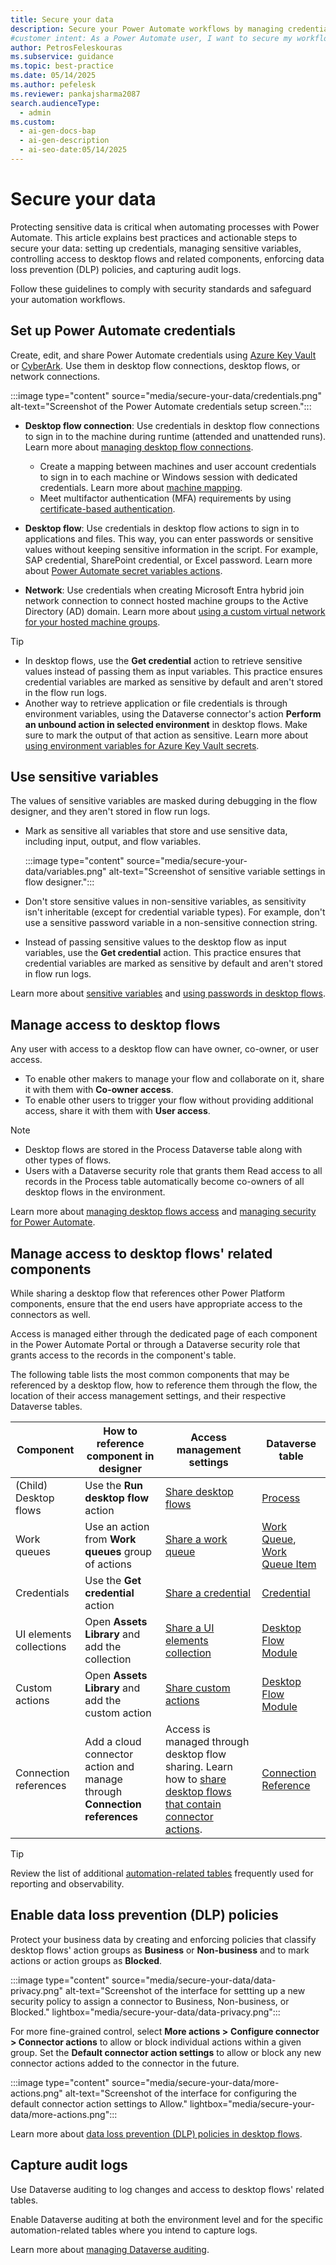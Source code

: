 ```yaml
---
title: Secure your data
description: Secure your Power Automate workflows by managing credentials, sensitive variables, and access to desktop flows.
#customer intent: As a Power Automate user, I want to secure my workflows so that I can protect sensitive data and ensure compliance with security standards.  
author: PetrosFeleskouras
ms.subservice: guidance
ms.topic: best-practice
ms.date: 05/14/2025
ms.author: pefelesk
ms.reviewer: pankajsharma2087
search.audienceType:
  - admin
ms.custom:
  - ai-gen-docs-bap
  - ai-gen-description
  - ai-seo-date:05/14/2025
---
```


# Secure your data

Protecting sensitive data is critical when automating processes with Power Automate. This article explains best practices and actionable steps to secure your data: setting up credentials, managing sensitive variables, controlling access to desktop flows and related components, enforcing data loss prevention (DLP) policies, and capturing audit logs. 

Follow these guidelines to comply with security standards and safeguard your automation workflows.

## Set up Power Automate credentials

Create, edit, and share Power Automate credentials using [Azure Key Vault](../../desktop-flows/create-AzureKeyVault-credential.md) or [CyberArk](../../desktop-flows/create-cyberark-credential.md). Use them in desktop flow connections, desktop flows, or network connections.

:::image type="content" source="media/secure-your-data/credentials.png" alt-text="Screenshot of the Power Automate credentials setup screen.":::

- **Desktop flow connection**: Use credentials in desktop flow connections to sign in to the machine during runtime (attended and unattended runs). Learn more about [managing desktop flow connections](../../desktop-flows/desktop-flow-connections.md).

  - Create a mapping between machines and user account credentials to sign in to each machine or Windows session with dedicated credentials. Learn more about [machine mapping](../../desktop-flows/create-machine-mapping.md).
  - Meet multifactor authentication (MFA) requirements by using [certificate-based authentication](../../desktop-flows/configure-certificate-based-auth.md).

- **Desktop flow**: Use credentials in desktop flow actions to sign in to applications and files. This way, you can enter passwords or sensitive values without keeping sensitive information in the script. For example, SAP credential, SharePoint credential, or Excel password. Learn more about [Power Automate secret variables actions](../../desktop-flows/actions-reference/powerautomatesecretvariables.md).

- **Network**: Use credentials when creating Microsoft Entra hybrid join network connection to connect hosted machine groups to the Active Directory (AD) domain. Learn more about [using a custom virtual network for your hosted machine groups](../../desktop-flows/hosted-machine-groups.md#use-a-custom-virtual-network-for-your-hosted-machine-groups).

> [!TIP]
> - In desktop flows, use the **Get credential** action to retrieve sensitive values instead of passing them as input variables. This practice ensures credential variables are marked as sensitive by default and aren't stored in the flow run logs.
> - Another way to retrieve application or file credentials is through environment variables, using the Dataverse connector's action **Perform an unbound action in selected environment** in desktop flows. Make sure to mark the output of that action as sensitive. Learn more about [using environment variables for Azure Key Vault secrets](/power-apps/maker/data-platform/environmentvariables-azure-key-vault-secrets).

## Use sensitive variables

The values of sensitive variables are masked during debugging in the flow designer, and they aren't stored in flow run logs.

- Mark as sensitive all variables that store and use sensitive data, including input, output, and flow variables.

    :::image type="content" source="media/secure-your-data/variables.png" alt-text="Screenshot of sensitive variable settings in flow designer.":::

- Don't store sensitive values in non-sensitive variables, as sensitivity isn't inheritable (except for credential variable types). For example, don't use a sensitive password variable in a non-sensitive connection string.

- Instead of passing sensitive values to the desktop flow as input variables, use the **Get credential** action. This practice ensures that credential variables are marked as sensitive by default and aren't stored in flow run logs.

Learn more about [sensitive variables](../../desktop-flows/manage-variables#sensitive-variables.md) and [using passwords in desktop flows](../../desktop-flows/how-to/use-passwords.md).

## Manage access to desktop flows

Any user with access to a desktop flow can have owner, co-owner, or user access.

- To enable other makers to manage your flow and collaborate on it, share it with them with **Co-owner access**.
- To enable other users to trigger your flow without providing additional access, share it with them with **User access**.

> [!NOTE]
> - Desktop flows are stored in the Process Dataverse table along with other types of flows.
> - Users with a Dataverse security role that grants them Read access to all records in the Process table automatically become co-owners of all desktop flows in the environment.

Learn more about [managing desktop flows access](../../desktop-flows/manage.md#manage-desktop-flows-access) and [managing security for Power Automate](../../desktop-flows/desktop-flows-security.md). 

## Manage access to desktop flows' related components

While sharing a desktop flow that references other Power Platform components, ensure that the end users have appropriate access to the connectors as well.

Access is managed either through the dedicated page of each component in the Power Automate Portal or through a Dataverse security role that grants access to the records in the component's table.

The following table lists the most common components that may be referenced by a desktop flow, how to reference them through the flow, the location of their access management settings, and their respective Dataverse tables.

| **Component**           | **How to reference component in  designer**                                       | **Access management settings**                                                                                                                                                                                                        | **Dataverse table**                                                                                                                                                                                                           |
|--------------------------|----------------------------------------------------------------------------------|---------------------------------------------------------------------------------------------------------------------------------------------------------------------------------------------------------------------------------------|-------------------------------------------------------------------------------------------------------------------------------------------------------------------------------------------------------------------------------|
| (Child) Desktop flows    | Use the **Run desktop** **flow** action                                          | [Share desktop flows](../../desktop-flows/manage.md#share-desktop-flows)                                                                                                                                                       | [Process](/power-apps/developer/data-platform/reference/entities/workflow)                                                                                                                                                    |
| Work queues              | Use an action from **Work queues** group of actions                              | [Share a work queue](../../desktop-flows/work-queues-manage.md#share-a-work-queue)                                                                                                                                             | [Work Queue](/power-apps/developer/data-platform/reference/entities/workqueue), [Work Queue Item](/power-apps/developer/data-platform/reference/entities/workqueueitem)                                                     |
| Credentials              | Use the **Get credential** action                                                | [Share a credential](../../desktop-flows/create-AzureKeyVault-credential.md#share-a-credential)                                                                                                                                | [Credential](/power-apps/developer/data-platform/reference/entities/credential)                                                                                                                                               |
| UI elements collections  | Open **Assets Library** and add the collection                                   | [Share a UI elements collection](../../desktop-flows/manage-ui-elements-collections.md#share-a-ui-elements-collection)                                                                                                         | [Desktop Flow Module](/power-apps/developer/data-platform/reference/entities/desktopflowmodule)                                                                                                                               |
| Custom actions           | Open **Assets Library** and add the custom action                                | [Share custom actions](../../desktop-flows/upload-custom-actions.md#share-custom-actions)                                                                                                                                      | [Desktop Flow Module](/power-apps/developer/data-platform/reference/entities/desktopflowmodule)                                                                                                                               |
| Connection references    | Add a cloud connector action and manage through **Connection references** | Access is managed through desktop flow sharing. Learn how to [share desktop flows that contain connector actions](../../desktop-flows/how-to/share-desktop-flows-that-contain-connector-actions.md).                             | [Connection Reference](/power-apps/developer/data-platform/reference/entities/connectionreference)                                                                                                                            |
> [!TIP]
> Review the list of additional [automation-related tables](/power-automate/automation-analytics-with-fabric-queries#list-of-automation-related-tables) frequently used for reporting and observability.

## Enable data loss prevention (DLP) policies

Protect your business data by creating and enforcing policies that classify desktop flows' action groups as **Business** or **Non-business** and to mark actions or action groups as **Blocked**.

:::image type="content" source="media/secure-your-data/data-privacy.png" alt-text="Screenshot of the interface for settting up a new security policy to assign a connector to Business, Non-business, or Blocked." lightbox="media/secure-your-data/data-privacy.png":::

For more fine-grained control, select **More actions \>** **Configure connector \> Connector actions** to allow or block individual actions within a given group. Set the **Default connector action settings** to allow or block any new connector actions added to the connector in the future.

:::image type="content" source="media/secure-your-data/more-actions.png" alt-text="Screenshot of the interface for configuring the default connector action settings to Allow." lightbox="media/secure-your-data/more-actions.png":::

Learn more about [data loss prevention (DLP) policies in desktop flows](../../desktop-flows/data-loss-prevention.md).

## Capture audit logs

Use Dataverse auditing to log changes and access to desktop flows' related tables.

Enable Dataverse auditing at both the environment level and for the specific automation-related tables where you intend to capture logs.

Learn more about [managing Dataverse auditing](/power-platform/admin/manage-dataverse-auditing).
